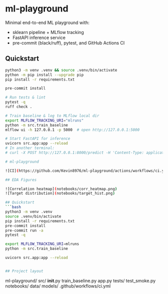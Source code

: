 # ml-playground

Minimal end-to-end ML playground with:
- sklearn pipeline + MLflow tracking
- FastAPI inference service
- pre-commit (black/ruff), pytest, and GitHub Actions CI

## Quickstart

```bash
python3 -m venv .venv && source .venv/bin/activate
python -m pip install --upgrade pip
pip install -r requirements.txt

pre-commit install

# Run tests & lint
pytest -q
ruff check .

# Train baseline & log to MLflow local dir
export MLFLOW_TRACKING_URI="mlruns"
python -m src.train_baseline
mlflow ui -h 127.0.0.1 -p 5000  # open http://127.0.0.1:5000

# Start FastAPI for inference
uvicorn src.app:app --reload
# In another terminal:
# curl -X POST http://127.0.0.1:8000/predict -H 'Content-Type: application/json' -d '{"x":[0.1,0.2,0.3,0.4,0.5,0.6,0.7,0.8,0.9,1,1,1,1,1,1,1,1,1,1,1,1,1,1,1,1,1,1,1,1]}'

# ml-playground

![CI](https://github.com/Kevin8976/ml-playground/actions/workflows/ci.yml/badge.svg)

## EDA Figures

![Correlation heatmap](notebooks/corr_heatmap.png)
![Target distribution](notebooks/target_hist.png)

## Quickstart
```bash
python3 -m venv .venv
source .venv/bin/activate
pip install -r requirements.txt
pre-commit install
pre-commit run -a
pytest -q

export MLFLOW_TRACKING_URI=mlruns
python -m src.train_baseline

uvicorn src.app:app --reload


## Project layout
```
ml-playground/
  src/
    __init__.py
    train_baseline.py
    app.py
  tests/
    test_smoke.py
  notebooks/
  data/
  models/
  .github/workflows/ci.yml
```
